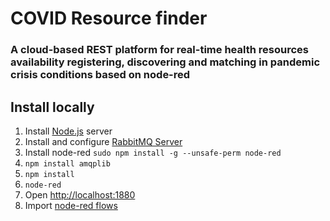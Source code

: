 # COVID Resource finder

### A cloud-based REST platform for real-time health resources availability registering, discovering and matching in pandemic crisis conditions based on node-red

## Install locally

1. Install [Node.js](https://github.com/nodejs/node#download) server
2. Install and configure [RabbitMQ Server](https://www.rabbitmq.com/download.html)
3. Install node-red `sudo npm install -g --unsafe-perm node-red`
4. `npm install amqplib`
5. `npm install`
6. `node-red`
7. Open [http://localhost:1880](http://localhost:1880)
8. Import [node-red flows](https://nodered.org/docs/user-guide/editor/workspace/import-export)
